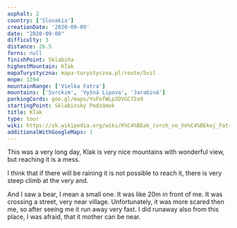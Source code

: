 ```yaml
---
asphalt: 2
country: ['Slovakia']
creationDate: '2020-09-09'
date: "2020-09-08"
difficulty: 3
distance: 26.5
ferns: null
finishPoint: Sklabiňa
highestMountain: Kľak
mapaTurystyczna: mapa-turystyczna.pl/route/5vil
mnpm: 1394
mountainRange: ['Vielka Fatra']
mountains: ['Svrckim', 'Vyšná Lipova', 'Jarabiná']
parkingCords: goo.gl/maps/YuFofWLp2DVGC72a9
startingPoint: Sklabinský Podzámok
title: Kľak
type: tour
wiki: https://sk.wikipedia.org/wiki/K%C4%BEak_(vrch_vo_Ve%C4%BEkej_Fatre)
additionalWithGoogleMaps: 1
---
```


This was a very long day, Klak is very nice mountains with wonderful view, but reaching it is a mess.

I think that if there will be raining it is not possible to reach it, there is very steep climb at the very and.

And I saw a bear, I mean a small one. It was like 20m in front of me. It was crossing a street, very near village. Unfortunately, it was more scared then me, so after seeing me it run away very fast. I did runaway also from this place, I was afraid, that it mother can be near.
